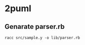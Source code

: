 2puml
================

Genarate parser.rb
--------------------
```
racc src/sample.y -o lib/parser.rb
```

